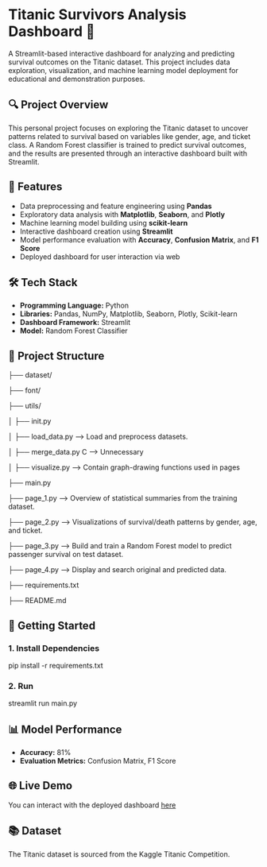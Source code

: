 # Titanic Survivors Analysis Dashboard 🚢

A Streamlit-based interactive dashboard for analyzing and predicting survival outcomes on the Titanic dataset. This project includes data exploration, visualization, and machine learning model deployment for educational and demonstration purposes.

## 🔍 Project Overview

This personal project focuses on exploring the Titanic dataset to uncover patterns related to survival based on variables like gender, age, and ticket class. A Random Forest classifier is trained to predict survival outcomes, and the results are presented through an interactive dashboard built with Streamlit.

## 📌 Features

- Data preprocessing and feature engineering using **Pandas**
- Exploratory data analysis with **Matplotlib**, **Seaborn**, and **Plotly**
- Machine learning model building using **scikit-learn**
- Interactive dashboard creation using **Streamlit**
- Model performance evaluation with **Accuracy**, **Confusion Matrix**, and **F1 Score**
- Deployed dashboard for user interaction via web

## 🛠️ Tech Stack

- **Programming Language:** Python
- **Libraries:** Pandas, NumPy, Matplotlib, Seaborn, Plotly, Scikit-learn
- **Dashboard Framework:** Streamlit
- **Model:** Random Forest Classifier

## 📁 Project Structure

├── dataset/

├── font/

├── utils/

│ ├── init.py

│ ├── load_data.py --> Load and preprocess datasets.

│ ├── merge_data.py C --> Unnecessary

│ ├── visualize.py --> Contain graph-drawing functions used in pages

├── main.py

├── page_1.py -->  Overview of statistical summaries from the training dataset.

├── page_2.py -->  Visualizations of survival/death patterns by gender, age, and ticket.

├── page_3.py -->  Build and train a Random Forest model to predict passenger survival on test dataset.

├── page_4.py -->  Display and search original and predicted data.

├── requirements.txt

├── README.md

## 🚀 Getting Started

### 1. Install Dependencies

pip install -r requirements.txt

### 2. Run 
streamlit run main.py

## 📊 Model Performance

- **Accuracy:** 81%
- **Evaluation Metrics:** Confusion Matrix, F1 Score

## 🌐 Live Demo

You can interact with the deployed dashboard [here](https://github.com/locdeng/Titanic-Dataset-Dashboard)

## 📚 Dataset
The Titanic dataset is sourced from the Kaggle Titanic Competition.


